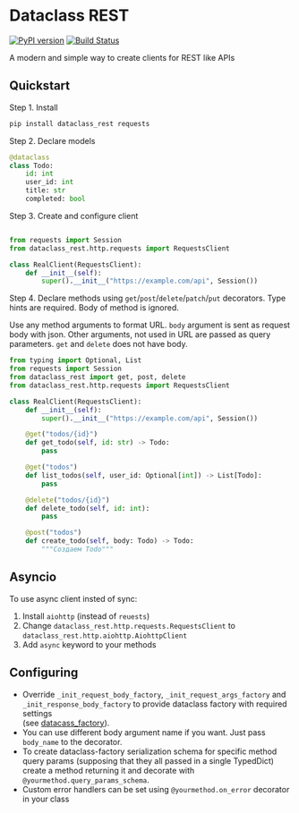 # Dataclass REST

[![PyPI version](https://badge.fury.io/py/dataclass-rest.svg)](https://badge.fury.io/py/dataclass-rest)
[![Build Status](https://travis-ci.org/Tishka17/dataclass_rest.svg?branch=master)](https://travis-ci.org/Tishka17/dataclass_rest)

A modern and simple way to create clients for REST like APIs

## Quickstart


Step 1. Install
```bash
pip install dataclass_rest requests
```


Step 2. Declare models

```python
@dataclass
class Todo:
    id: int
    user_id: int
    title: str
    completed: bool
```

Step 3. Create and configure client

```python

from requests import Session
from dataclass_rest.http.requests import RequestsClient

class RealClient(RequestsClient):
    def __init__(self):
        super().__init__("https://example.com/api", Session())
```

Step 4. Declare methods using `get`/`post`/`delete`/`patch`/`put` decorators. 
Type hints are required. Body of method is ignored.

Use any method arguments to format URL.
`body` argument is sent as request body with json. Other arguments, not used in URL are passed as query parameters.
`get` and `delete` does not have body.

```python
from typing import Optional, List
from requests import Session
from dataclass_rest import get, post, delete
from dataclass_rest.http.requests import RequestsClient

class RealClient(RequestsClient):
    def __init__(self):
        super().__init__("https://example.com/api", Session())

    @get("todos/{id}")
    def get_todo(self, id: str) -> Todo:
        pass

    @get("todos")
    def list_todos(self, user_id: Optional[int]) -> List[Todo]:
        pass

    @delete("todos/{id}")
    def delete_todo(self, id: int):
        pass

    @post("todos")
    def create_todo(self, body: Todo) -> Todo:
        """Создаем Todo"""
```

## Asyncio

To use async client insted of sync:

1. Install `aiohttp` (instead of `reuests`)
2. Change `dataclass_rest.http.requests.RequestsClient` to `dataclass_rest.http.aiohttp.AiohttpClient`
3. Add `async` keyword to your methods 

## Configuring

* Override `_init_request_body_factory`, `_init_request_args_factory` and `_init_response_body_factory` 
  to provide dataclass factory with required settings  
  (see [datacass_factory](https://github.com/Tishka17/dataclass_factory)).
* You can use different body argument name if you want. Just pass `body_name` to the decorator.
* To create dataclass-factory serialization schema for specific method query params (supposing that they all passed in a single TypedDict) create a method returning it and decorate with `@yourmethod.query_params_schema`.  
* Custom error handlers can be set using `@yourmethod.on_error` decorator in your class

